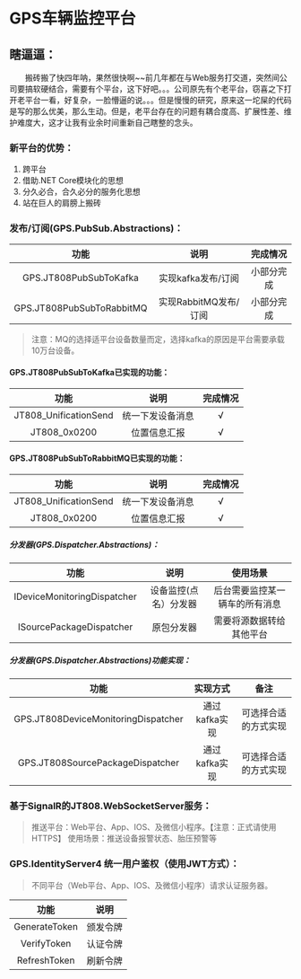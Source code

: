 # GPS车辆监控平台

## 瞎逼逼：

&emsp;&emsp;搬砖搬了快四年呐，果然很快啊~~前几年都在与Web服务打交道，突然间公司要搞软硬结合，需要有个平台，这下好吧。。。公司原先有个老平台，窃喜之下打开老平台一看，好复杂，一脸懵逼的说。。。但是慢慢的研究，原来这一坨屎的代码是写的那么优美，那么生动。但是，老平台存在的问题有耦合度高、扩展性差、维护难度大，这才让我有业余时间重新自己瞎整的念头。

### 新平台的优势：

1. 跨平台
2. 借助.NET Core模块化的思想
3. 分久必合，合久必分的服务化思想
4. 站在巨人的肩膀上搬砖

### 发布/订阅(GPS.PubSub.Abstractions)：

| 功能 | 说明 | 完成情况 |
|:-------:|:-------:|:-------:|
| GPS.JT808PubSubToKafka | 实现kafka发布/订阅 | 小部分完成 |
| GPS.JT808PubSubToRabbitMQ | 实现RabbitMQ发布/订阅 | 小部分完成 |

> 注意：MQ的选择适平台设备数量而定，选择kafka的原因是平台需要承载10万台设备。

#### GPS.JT808PubSubToKafka已实现的功能：

| 功能 | 说明 | 完成情况 |
|:-------:|:-------:|:-------:|
| JT808_UnificationSend | 统一下发设备消息 | √ |
| JT808_0x0200 | 位置信息汇报 | √ |

#### GPS.JT808PubSubToRabbitMQ已实现的功能：

| 功能 | 说明 | 完成情况 |
|:-------:|:-------:|:-------:|
| JT808_UnificationSend | 统一下发设备消息 | √ |
| JT808_0x0200 | 位置信息汇报 | √ |

##### 分发器(GPS.Dispatcher.Abstractions)：

| 功能 | 说明 | 使用场景 |
|:-------:|:-------:|:-------:|
| IDeviceMonitoringDispatcher | 设备监控(点名）分发器 | 后台需要监控某一辆车的所有消息 |
| ISourcePackageDispatcher | 原包分发器 | 需要将源数据转给其他平台 |

##### 分发器(GPS.Dispatcher.Abstractions)功能实现：

| 功能 | 实现方式 | 备注 |
|:-------:|:-------:|:-------:|
| GPS.JT808DeviceMonitoringDispatcher | 通过kafka实现 | 可选择合适的方式实现 |
| GPS.JT808SourcePackageDispatcher | 通过kafka实现 | 可选择合适的方式实现 |

### 基于SignalR的JT808.WebSocketServer服务：

> 推送平台：Web平台、App、IOS、及微信小程序。【注意：正式请使用HTTPS】
> 使用场景：推送设备报警状态、胎压预警等

### GPS.IdentityServer4 统一用户鉴权（使用JWT方式）：

> 不同平台（Web平台、App、IOS、及微信小程序）请求认证服务器。

| 功能 | 说明 |
|:-------:|:-------:|
| GenerateToken | 颁发令牌 |
| VerifyToken | 认证令牌 |
| RefreshToken | 刷新令牌 |




